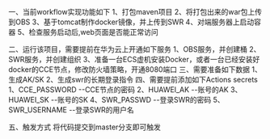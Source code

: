 一、当前workflow实现功能如下
  1、打包maven项目
  2、将打包出来的war包上传到OBS
  3、基于tomcat制作docker镜像，并上传到SWR
  4、对端服务器上启动容器
  5、检查服务启动后,web页面是否能正常访问

二、运行该项目，需要提前在华为云上开通如下服务
	1、OBS服务，并创建桶
	2、SWR服务，并创建组织
	3、准备一台ECS虚机安装Docker，或者一台已经安装好docker的CCE节点，修改防火墙策略，开通8080端口
三、需要准备如下数据
	1、生成AK/SK
	2、生成swr的长期登录指令
四、需要提前添加如下Actions secrets
1、CCE_PASSWORD    --CCE节点的密码
2、HUAWEI_AK             --账号的AK
3、HUAWEI_SK             --账号的SK
4、SWR_PASSWD        --登录SWR的密码
5、SWR_USERNAME   --登录SWR的用户名  

五、触发方式
将代码提交到master分支即可触发